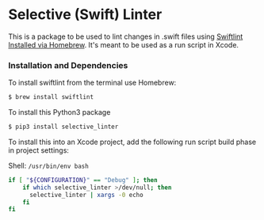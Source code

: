 # Selective (Swift) Linter

This is a package to be used to lint changes in .swift files using [Swiftlint Installed via Homebrew](https://formulae.brew.sh/formula/swiftlint). It's meant to be used as a run script in Xcode.

### Installation and  Dependencies

To install swiftlint from the terminal use Homebrew:
```sh
$ brew install swiftlint
```
To install this Python3 package

```sh
$ pip3 install selective_linter
```

To install this into an Xcode project, add the following run script build phase in project settings:

Shell: `/usr/bin/env bash`
```sh
if [ "${CONFIGURATION}" == "Debug" ]; then
    if which selective_linter >/dev/null; then
      selective_linter | xargs -0 echo
    fi
fi
```